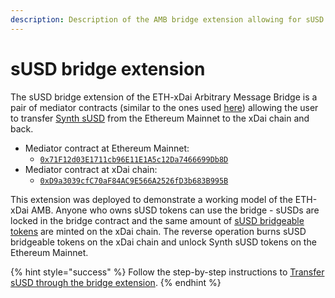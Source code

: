 ```yaml
---
description: Description of the AMB bridge extension allowing for sUSD token transfer
---
```


# sUSD bridge extension

The sUSD bridge extension of the ETH-xDai Arbitrary Message Bridge is a pair of mediator contracts \(similar to the ones used [here](https://docs.tokenbridge.net/amb-bridge/erc677-to-erc677-bridge-on-top-of-amb)\) allowing the user to transfer [Synth sUSD](https://etherscan.io/token/0x57ab1e02fee23774580c119740129eac7081e9d3) from the Ethereum Mainnet to the xDai chain and back.

* Mediator contract at Ethereum Mainnet:
  * [`0x71F12d03E1711cb96E11E1A5c12Da7466699Db8D`](https://etherscan.io/address/0x71F12d03E1711cb96E11E1A5c12Da7466699Db8D)
* Mediator contract at xDai chain:
  * [`0xD9a3039cfC70aF84AC9E566A2526fD3b683B995B`](https://blockscout.com/poa/xdai/address/0xd9a3039cfc70af84ac9e566a2526fd3b683b995b/transactions)

This extension was deployed to demonstrate a working model of the ETH-xDai AMB. Anyone who owns sUSD tokens can use the bridge - sUSDs are locked in the bridge contract and the same amount of [sUSD bridgeable tokens](https://blockscout.com/poa/xdai/address/0x4c36d2919e407f0cc2ee3c993ccf8ac26d9ce64e) are minted on the xDai chain. The reverse operation burns sUSD bridgeable tokens on the xDai chain and unlock Synth sUSD tokens on the Ethereum Mainnet.

{% hint style="success" %}
Follow the step-by-step instructions to [Transfer sUSD through the bridge extension](https://docs.tokenbridge.net/eth-xdai-amb-bridge/susd-bridge-extension/transfer-susd-through-the-bridge-extension).
{% endhint %}

